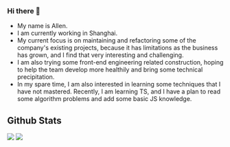 ### Hi there 👋

- My name is Allen.  
- I am currently working in Shanghai.  
- My current focus is on maintaining and refactoring some of the company's existing projects, because it has limitations as the business has grown, and I find that very interesting and challenging.  
- I am also trying some front-end engineering related construction, hoping to help the team develop more healthily and bring some technical precipitation.  
- In my spare time, I am also interested in learning some techniques that I have not mastered. Recently, I am learning TS, and I have a plan to read some algorithm problems and add some basic JS knowledge.  

<h2> Github Stats </h2> 

<img src="https://github-readme-stats.vercel.app/api/top-langs/?username=allen-1998&layout=compact" />

<img src="https://github-readme-stats.vercel.app/api?username=allen-1998&show_icons=true" />

